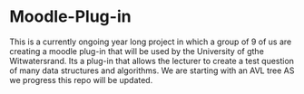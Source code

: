 # Moodle-Plug-in

This is a currently ongoing year long project in which a group of 9 of us are creating a moodle plug-in that will be used by the University of gthe Witwatersrand.
Its a plug-in that allows the lecturer to create a test question of many data structures and algorithms.
We are starting with an AVL tree
AS we progress this repo will be updated.
